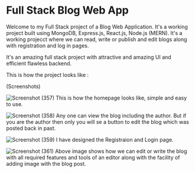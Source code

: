 # Full Stack Blog Web App

Welcome to my Full Stack project of a Blog Web Application. It's a working project built using MongoDB, Express.js, React.js, Node.js (MERN).
It's a working projecct where we can read, write or publish and edit blogs along with registration and log in pages.

It's an amazing full stack project with attractive and amazing UI and efficient flawless backend.

This is how the project looks like :

(Screenshots)


![Screenshot (357)](https://github.com/jayeshkhatrirl/Full-Stack-Blog-Web-App/assets/77141912/d911f4a7-b6e6-4eff-9c72-5b4c2fa95bb2)
This is how the homepage looks like, simple and easy to use.


![Screenshot (358)](https://github.com/jayeshkhatrirl/Full-Stack-Blog-Web-App/assets/77141912/6d3854a9-30ec-4a22-937f-d1e1ddab419a)
Any one can view the blog including the author. But if you are the author then only you will se a button to edit the blog which was posted back in past.


![Screenshot (359)](https://github.com/jayeshkhatrirl/Full-Stack-Blog-Web-App/assets/77141912/3d110adf-85e4-41c6-8143-06cf2afd1740)
I have designed the Registraion and Login page.


![Screenshot (361)](https://github.com/jayeshkhatrirl/Full-Stack-Blog-Web-App/assets/77141912/38e9e9dc-c6fb-4fc5-bf3e-181cb85f47e7)
Above image shows how we can edit or write the blog with all required features and tools of an editor along with the facility of adding image with the blog post.



